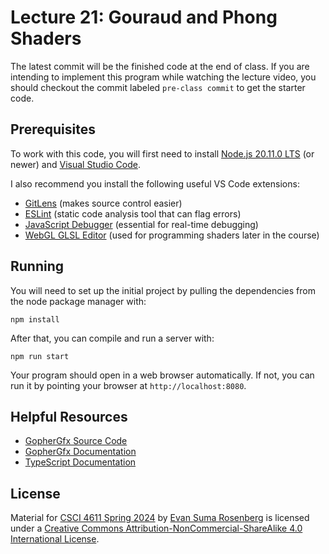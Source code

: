 # Lecture 21: Gouraud and Phong Shaders

The latest commit will be the finished code at the end of class.  If you are intending to implement this program while watching the lecture video, you should checkout the commit labeled `pre-class commit`  to get the starter code.

## Prerequisites

To work with this code, you will first need to install [Node.js 20.11.0 LTS](https://nodejs.org/en/) (or newer) and [Visual Studio Code](https://code.visualstudio.com/). 

I also recommend you install the following useful VS Code extensions:

- [GitLens](https://marketplace.visualstudio.com/items?itemName=eamodio.gitlens) (makes source control easier)
- [ESLint](https://marketplace.visualstudio.com/items?itemName=dbaeumer.vscode-eslint) (static code analysis tool that can flag errors)
- [JavaScript Debugger](https://marketplace.visualstudio.com/items?itemName=ms-vscode.js-debug-nightly) (essential for real-time debugging)
- [WebGL GLSL Editor](https://marketplace.visualstudio.com/items?itemName=raczzalan.webgl-glsl-editor) (used for programming shaders later in the course)

## Running

You will need to set up the initial project by pulling the dependencies from the node package manager with:

```
npm install
```

After that, you can compile and run a server with:

```
npm run start
```

Your program should open in a web browser automatically.  If not, you can run it by pointing your browser at `http://localhost:8080`.

## Helpful Resources

- [GopherGfx Source Code](https://github.com/illusioneering/GopherGfx)
- [GopherGfx Documentation](https://illusioneering.github.io/GopherGfx/)
- [TypeScript Documentation](https://www.typescriptlang.org/docs/)

## License

Material for [CSCI 4611 Spring 2024](https://github.com/CSCI-4611-Spring-2024/Syllabus) by [Evan Suma Rosenberg](https://illusioneering.umn.edu/) is licensed under a [Creative Commons Attribution-NonCommercial-ShareAlike 4.0 International License](http://creativecommons.org/licenses/by-nc-sa/4.0/).